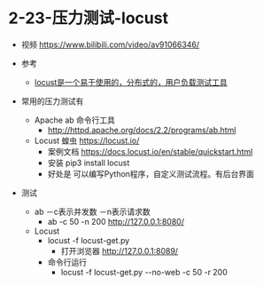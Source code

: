 # 2-23-压力测试-locust
- 视频 https://www.bilibili.com/video/av91066346/
- 参考 
    - [locust是一个易于使用的，分布式的，用户负载测试工具](http://blog.timd.cn/python-locust/)
- 常用的压力测试有
    - Apache ab 命令行工具
        - http://httpd.apache.org/docs/2.2/programs/ab.html
    - Locust 蝗虫 https://locust.io/
        - 案例文档 https://docs.locust.io/en/stable/quickstart.html
        - 安装 pip3 install locust
        - 好处是 可以编写Python程序，自定义测试流程。有后台界面

- 测试
    - ab －c表示并发数 －n表示请求数
        - ab -c 50 -n 200 http://127.0.0.1:8080/  
    -  Locust
        - locust -f locust-get.py 
            - 打开浏览器 http://127.0.0.1:8089/
        - 命令行运行
            - locust -f locust-get.py --no-web -c 50 -r 200